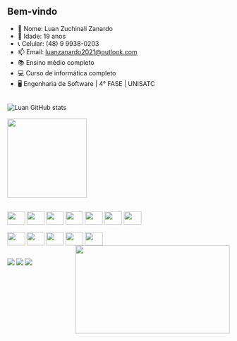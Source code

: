 ## Bem-vindo

- 🧐 Nome: Luan Zuchinali Zanardo
- 🍰 Idade: 19 anos
- 📞 Celular: (48) 9 9938-0203
- 📫 Email: luanzanardo2021@outlook.com
- 📚 Ensino médio completo
- 💻 Curso de informática completo
- 🖥️ Engenharia de Software | 4° FASE | UNISATC

<br>![Luan GitHub stats](https://github-readme-stats.vercel.app/api?username=Luan-zanardo&theme=midnight-purple&show_icons=true)
<br>
<br><a href="https://github.com/Luan-zanardo"><img  height="180em" src="https://github-readme-stats.vercel.app/api/top-langs/?username=Luan-zanardo&layout=compact&theme=midnight-purple&show_icons=true" /><br>

<div style="display: incline-block"><br>
  <a href="https://github.com/Luan-zanardo/Front-end"><img align="center" height="30" width="40" src="https://cdn.jsdelivr.net/gh/devicons/devicon@latest/icons/html5/html5-original.svg" /></a>
  <a href="https://github.com/Luan-zanardo/Front-end"><img align="center" height="30" width="40" src="https://cdn.jsdelivr.net/gh/devicons/devicon@latest/icons/css3/css3-original.svg" /></a>
  <a href="https://github.com/Luan-zanardo/Front-end"><img align="center" height="30" width="40" src="https://cdn.jsdelivr.net/gh/devicons/devicon@latest/icons/javascript/javascript-original.svg" /></a>
  <a href="https://github.com/Luan-zanardo/Arduino"><img align="center" height="30" width="40" src="https://cdn.jsdelivr.net/gh/devicons/devicon@latest/icons/cplusplus/cplusplus-original.svg" /></a>
  <a href="https://github.com/Luan-zanardo/Unity"><img align="center" height="30" width="40" src="https://cdn.jsdelivr.net/gh/devicons/devicon@latest/icons/csharp/csharp-original.svg" /></a>
  <a href="https://github.com/Luan-zanardo/Phyton!"><img align="center" height="30" width="40" src="https://cdn.jsdelivr.net/gh/devicons/devicon@latest/icons/python/python-original.svg" /></a>
  <a href="https://github.com/Luan-zanardo/PHP"><img align="center" height="30" width="40" src="https://cdn.jsdelivr.net/gh/devicons/devicon@latest/icons/php/php-original.svg" /></a>
  <br><br>
  <a href="https://github.com/Luan-zanardo/SQL"><img align="center" height="30" width="40" src="https://cdn.jsdelivr.net/gh/devicons/devicon@latest/icons/mysql/mysql-original.svg" /></a>
  <a href="https://github.com/Luan-zanardo/Arduino"><img align="center" height="30" width="40" src="https://cdn.jsdelivr.net/gh/devicons/devicon@latest/icons/arduino/arduino-original.svg" /></a>
  <a href="https://github.com/Luan-zanardo/React-Native"><img align="center" height="30" width="40" src="https://cdn.jsdelivr.net/gh/devicons/devicon@latest/icons/react/react-original.svg" /></a>
  <a href="https://github.com/Luan-zanardo/Unity"><img align="center" height="30" width="40" src="https://cdn.jsdelivr.net/gh/devicons/devicon@latest/icons/unity/unity-original.svg" /></a>
  <img align="center" height="30" width="40" src="https://cdn.jsdelivr.net/gh/devicons/devicon@latest/icons/blender/blender-original.svg" /></a>
  <img align="right" height="200" width="350" src="https://24.media.tumblr.com/8f8bbdbc88fae3d8d80e87a2a21c9d33/tumblr_mrkvtvAQtV1s6kmuwo1_500.gif" /></a>
</div>

##

<div>
  <a href="https://api.whatsapp.com/send?phone=5548999380203"><img src= "https://img.shields.io/badge/WhatsApp-25D366?style=for-the-badge&logo=whatsapp&logoColor=white"/></a>
  <a href="https://www.linkedin.com/in/luan-zanardo-7aa6b927b/"><img src= "https://img.shields.io/badge/LinkedIn-0077B5?style=for-the-badge&logo=linkedin&logoColor=white"/></a>
  <a href="https://lz7dev.itch.io"><img src= "https://img.shields.io/badge/Itch.io-FA5C5C?style=for-the-badge&logo=itchdotio&logoColor=white"/></a>
</div>



